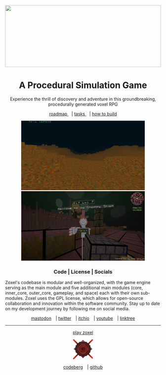 <link href="resources/monocraft.otf" rel="stylesheet">

<p align="center">
	<br>
		<img src="readme.svg" width="100%" height="200">
	</a>
	<br>
</p>
<h1 align="center">A Procedural Simulation Game</h1>

<p align="center">
Experience the thrill of discovery and adventure in this groundbreaking, procedurally generated voxel RPG
</p>

<p align="center">
  <a href="https://github.com/deus369/zoxel-web/blob/master/documents/roadmap.md">
    roadmap
  </a>
  <a style="margin-left: 10px;"> | </a>
  <a href="https://github.com/deus369/zoxel-web/blob/master/documents/todos/todo-main.md">
    tasks
  </a>
  <a style="margin-left: 10px;"> | </a>
  <a href="https://github.com/deus369/zoxel-web/blob/master/documents/howtos/howto-build.md">
    how to build
  </a>
</p>

<p align="center">
  <img src="https://raw.githubusercontent.com/deus369/zoxel-web/master/screenshots/screen-2023-02-06-20-28-49.jpg?raw=false" alt="Zoxel" width="400"/>
  <img src="https://raw.githubusercontent.com/deus369/zoxel-web/master/screenshots/zoxel_unity_00.png?raw=false" alt="Unity Zoxel" width="400"/>
</p>

### 
<h3 align="center">Code | License | Socials</h3>

Zoxel's codebase is modular and well-organized, with the game engine serving as the main module and five additional main modules (core, inner_core, outer_core, gameplay, and space) each with their own sub-modules. Zoxel uses the GPL license, which allows for open-source collaboration and innovation within the software community. Stay up to date on my development journey by following me on social media.

<p align="center">
  <a href="https://mastodon.gamedev.place/@deus">mastodon</a>
  <a style="margin-left: 10px;"> | </a>
  <a href="https://twitter.com/deusxyz">twitter</a>
  <a style="margin-left: 10px;"> | </a>
  <a href="https://deus0.itch.io/zoxel">itchio</a>
  <a style="margin-left: 10px;"> | </a>
  <a href="https://www.youtube.com/watch?v=Yb5DiXVt1k0.mp4">youtube</a>
  <a style="margin-left: 10px;"> | </a>
  <a href="https://linktr.ee/lorddeus">linktree</a>
</p>

-----

<p align="center">
  <a href="https://deus369.github.io/zoxel-play">
    play zoxel
  </a>
</p>
<p align="center">
  <img width="64" src="resources/textures/game_icon.png" alt="Zoxel Logo"> 
</p>
<p align="center">
  <a href="https://codeberg.org/deus/zoxel">codeberg</a>
  <a style="margin-left: 10px;"> | </a>
  <a href="https://github.com/deus369/zoxel">github</a>
</p>